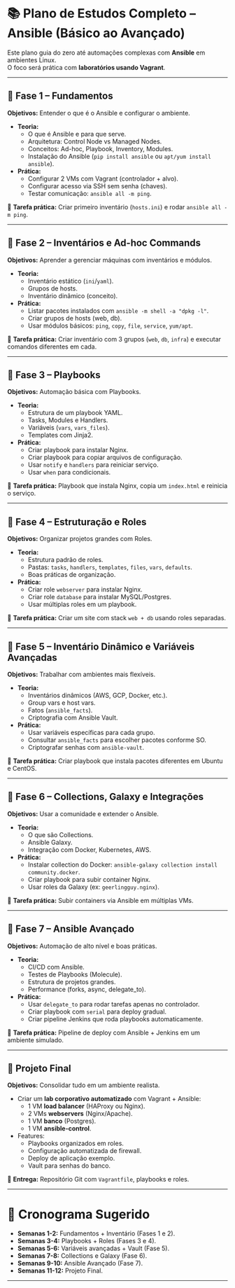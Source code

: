 # 📚 Plano de Estudos Completo – Ansible (Básico ao Avançado)

Este plano guia do zero até automações complexas com **Ansible** em ambientes Linux.  
O foco será prática com **laboratórios usando Vagrant**.

---

## 🔹 Fase 1 – Fundamentos
**Objetivos:** Entender o que é o Ansible e configurar o ambiente.  
- **Teoria:**
  - O que é Ansible e para que serve.
  - Arquitetura: Control Node vs Managed Nodes.
  - Conceitos: Ad-hoc, Playbook, Inventory, Modules.
  - Instalação do Ansible (`pip install ansible` ou `apt/yum install ansible`).
- **Prática:**
  - Configurar 2 VMs com Vagrant (controlador + alvo).
  - Configurar acesso via SSH sem senha (chaves).
  - Testar comunicação: `ansible all -m ping`.

📌 **Tarefa prática:** Criar primeiro inventário (`hosts.ini`) e rodar `ansible all -m ping`.

---

## 🔹 Fase 2 – Inventários e Ad-hoc Commands
**Objetivos:** Aprender a gerenciar máquinas com inventários e módulos.  
- **Teoria:**
  - Inventário estático (`ini`/`yaml`).
  - Grupos de hosts.
  - Inventário dinâmico (conceito).
- **Prática:**
  - Listar pacotes instalados com `ansible -m shell -a "dpkg -l"`.
  - Criar grupos de hosts (web, db).
  - Usar módulos básicos: `ping`, `copy`, `file`, `service`, `yum/apt`.

📌 **Tarefa prática:** Criar inventário com 3 grupos (`web`, `db`, `infra`) e executar comandos diferentes em cada.

---

## 🔹 Fase 3 – Playbooks
**Objetivos:** Automação básica com Playbooks.  
- **Teoria:**
  - Estrutura de um playbook YAML.
  - Tasks, Modules e Handlers.
  - Variáveis (`vars`, `vars_files`).
  - Templates com Jinja2.
- **Prática:**
  - Criar playbook para instalar Nginx.
  - Criar playbook para copiar arquivos de configuração.
  - Usar `notify` e `handlers` para reiniciar serviço.
  - Usar `when` para condicionais.

📌 **Tarefa prática:** Playbook que instala Nginx, copia um `index.html` e reinicia o serviço.

---

## 🔹 Fase 4 – Estruturação e Roles
**Objetivos:** Organizar projetos grandes com Roles.  
- **Teoria:**
  - Estrutura padrão de roles.
  - Pastas: `tasks`, `handlers`, `templates`, `files`, `vars`, `defaults`.
  - Boas práticas de organização.
- **Prática:**
  - Criar role `webserver` para instalar Nginx.
  - Criar role `database` para instalar MySQL/Postgres.
  - Usar múltiplas roles em um playbook.

📌 **Tarefa prática:** Criar um site com stack `web + db` usando roles separadas.

---

## 🔹 Fase 5 – Inventário Dinâmico e Variáveis Avançadas
**Objetivos:** Trabalhar com ambientes mais flexíveis.  
- **Teoria:**
  - Inventários dinâmicos (AWS, GCP, Docker, etc.).
  - Group vars e host vars.
  - Fatos (`ansible_facts`).
  - Criptografia com Ansible Vault.
- **Prática:**
  - Usar variáveis específicas para cada grupo.
  - Consultar `ansible_facts` para escolher pacotes conforme SO.
  - Criptografar senhas com `ansible-vault`.

📌 **Tarefa prática:** Criar playbook que instala pacotes diferentes em Ubuntu e CentOS.

---

## 🔹 Fase 6 – Collections, Galaxy e Integrações
**Objetivos:** Usar a comunidade e extender o Ansible.  
- **Teoria:**
  - O que são Collections.
  - Ansible Galaxy.
  - Integração com Docker, Kubernetes, AWS.
- **Prática:**
  - Instalar collection do Docker: `ansible-galaxy collection install community.docker`.
  - Criar playbook para subir container Nginx.
  - Usar roles da Galaxy (ex: `geerlingguy.nginx`).

📌 **Tarefa prática:** Subir containers via Ansible em múltiplas VMs.

---

## 🔹 Fase 7 – Ansible Avançado
**Objetivos:** Automação de alto nível e boas práticas.  
- **Teoria:**
  - CI/CD com Ansible.
  - Testes de Playbooks (Molecule).
  - Estrutura de projetos grandes.
  - Performance (forks, async, delegate_to).
- **Prática:**
  - Usar `delegate_to` para rodar tarefas apenas no controlador.
  - Criar playbook com `serial` para deploy gradual.
  - Criar pipeline Jenkins que roda playbooks automaticamente.

📌 **Tarefa prática:** Pipeline de deploy com Ansible + Jenkins em um ambiente simulado.

---

## 🔹 Projeto Final
**Objetivos:** Consolidar tudo em um ambiente realista.  
- Criar um **lab corporativo automatizado** com Vagrant + Ansible:  
  - 1 VM **load balancer** (HAProxy ou Nginx).  
  - 2 VMs **webservers** (Nginx/Apache).  
  - 1 VM **banco** (Postgres).  
  - 1 VM **ansible-control**.  
- Features:  
  - Playbooks organizados em roles.  
  - Configuração automatizada de firewall.  
  - Deploy de aplicação exemplo.  
  - Vault para senhas do banco.  

📌 **Entrega:** Repositório Git com `Vagrantfile`, playbooks e roles.

---

# 📅 Cronograma Sugerido
- **Semanas 1-2:** Fundamentos + Inventário (Fases 1 e 2).  
- **Semanas 3-4:** Playbooks + Roles (Fases 3 e 4).  
- **Semanas 5-6:** Variáveis avançadas + Vault (Fase 5).  
- **Semanas 7-8:** Collections e Galaxy (Fase 6).  
- **Semanas 9-10:** Ansible Avançado (Fase 7).  
- **Semanas 11-12:** Projeto Final.  

---

